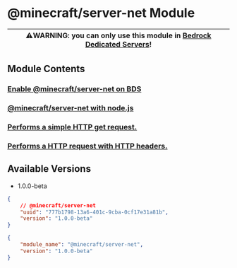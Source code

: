 # @minecraft/server-net Module

| ⚠️WARNING: you can only use this module in [Bedrock Dedicated Servers](https://www.minecraft.net/en-us/download/server/bedrock)! |
| --- |

## Module Contents

### [Enable @minecraft/server-net on BDS](./enbale-server-net.md)

### [@minecraft/server-net with node.js](./mcnet-with-nodejs/)

<!-- August 2022 update -->

### [Performs a simple HTTP get request.](./http-get/)

### [Performs a HTTP request with HTTP headers.](./http-request/)

## Available Versions
- 1.0.0-beta
```json
{
    // @minecraft/server-net
    "uuid": "777b1798-13a6-401c-9cba-0cf17e31a81b",
    "version": "1.0.0-beta"
}
```
```json
{
    "module_name": "@minecraft/server-net",
    "version": "1.0.0-beta"
}
```
